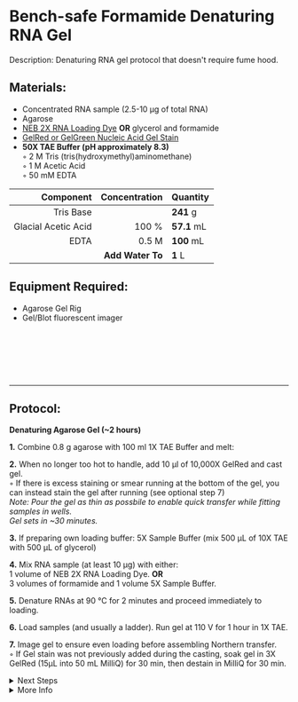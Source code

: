 Bench-safe Formamide Denaturing RNA Gel
================================================================================
Description: Denaturing RNA gel protocol that doesn't require fume hood.

Materials:
--------------------------------------------------------------------------------
  * Concentrated RNA sample (2.5-10 µg of total RNA)
  * Agarose
  * [NEB 2X RNA Loading Dye](https://www.neb.com/products/b0363-rna-loading-dye-2x) **OR** glycerol and formamide
  * [GelRed or GelGreen Nucleic Acid Gel Stain](https://biotium.com/technology/nucleic-acid-gel-stains/gelred-gelgreen-dna-gel-stains/)
  * **50X TAE Buffer (pH approximately 8.3)**  
    ◦ 2 M Tris (tris(hydroxymethyl)aminomethane)  
    ◦ 1 M Acetic Acid  
    ◦ 50 mM EDTA
    
  | Component | Concentration | Quantity | 
  | ---------: | ---------: | :---------- |
  | Tris Base | | **241**  g | 
  | Glacial Acetic Acid | 100 % | **57.1**  mL |
  | EDTA | 0.5 M | **100**  mL |
  || **Add Water To** | **1** L |

Equipment Required:
--------------------------------------------------------------------------------
  * Agarose Gel Rig
  * Gel/Blot fluorescent imager

<br/><br/><br/><br/><br/>

___
Protocol:
--------------------------------------------------------------------------------

**Denaturing Agarose Gel (~2 hours)**  

**1.** Combine 0.8 g agarose with 100 ml 1X TAE Buffer and melt:  
  
**2.** When no longer too hot to handle, add 10 µl of 10,000X GelRed and cast gel.<br/>
◦ If there is excess staining or smear running at the bottom of the gel, you can instead stain the gel after running (see optional step 7) <br/>
_Note: Pour the gel as thin as possbile to enable quick transfer while fitting samples in wells._ <br/>
_Gel sets in ~30 minutes._

**3.** If preparing own loading buffer: 5X Sample Buffer (mix 500 µL of 10X TAE with 500 µL of glycerol)

**4.** Mix RNA sample (at least 10 µg) with either:<br/>
1 volume of NEB 2X RNA Loading Dye. **OR**<br/>
3 volumes of formamide and 1 volume 5X Sample Buffer.

**5.** Denature RNAs at 90 °C for 2 minutes and proceed immediately to loading.

**6.** Load samples (and usually a ladder). Run gel at 110 V for 1 hour in 1X TAE.<br/>

**7.** Image gel to ensure even loading before assembling Northern transfer. <br/>
◦ If Gel stain was not previously added during the casting, soak gel in 3X GelRed (15µL into 50 mL MilliQ) for 30 min, then destain in MilliQ for 30 min.
  
<!-- The text below creates dropdown lists for links to next steps or hyperlinks -->

<details>
  <summary>Next Steps</summary>
  
</p> <a href="./RNA-Electroblotting.md">
RNA Electroblotting</a>

</p> <a href="./Near-IR-Northern.md">
Near-IR Northern </a>

</details>

<details>
  <summary>More Info</summary>
  
  <a href="https://doi.org/10.1016/j.ab.2004.09.010">
Original paper demonstrating denaturing TAE gel</a>

</details>

